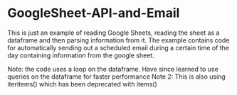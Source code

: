 # GoogleSheet-API-and-Email
This is just an example of reading Google Sheets, reading the sheet as a dataframe and then parsing information from it.  The example
contains code for automatically sending out a scheduled email during a certain time of the day containing information from the google sheet.

Note: the code uses a loop on the dataframe.  Have since learned to use queries on the dataframe for faster performance
Note 2:  This is also using iteritems() which has been deprecated with items()
